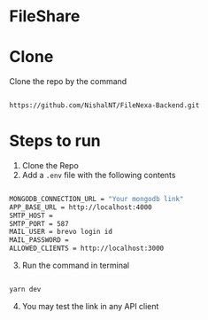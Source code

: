 # FileShare

# Clone
Clone the repo by the command

```bash

https://github.com/NishalNT/FileNexa-Backend.git

```
# Steps to run

1. Clone the Repo
2. Add a `.env` file with the following contents
```bash

MONGODB_CONNECTION_URL = "Your mongodb link"
APP_BASE_URL = http://localhost:4000
SMTP_HOST = 
SMTP_PORT = 587
MAIL_USER = brevo login id
MAIL_PASSWORD = 
ALLOWED_CLIENTS = http://localhost:3000

```

3. Run the command in terminal
```bash 

yarn dev

```

4. You may test the link in any API client